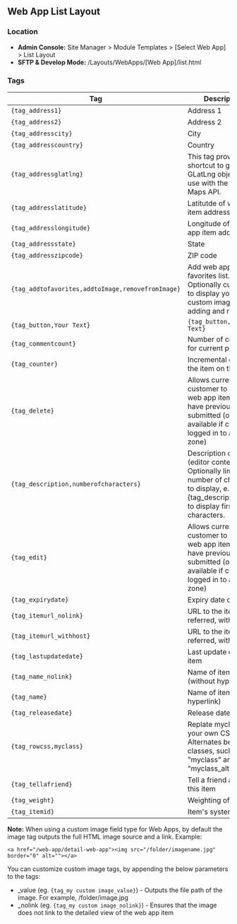 ## Web App List Layout

### Location
* **Admin Console:** Site Manager > Module Templates > [Select Web App] > List Layout
* **SFTP & Develop Mode:** /Layouts/WebApps/[Web App]/list.html

### Tags

Tag | Description
-------------- | -------------
`{tag_address1}` |  Address 1
`{tag_address2}` |  Address 2
`{tag_addresscity}` |	City
`{tag_addresscountry}` |	Country
`{tag_addressglatlng}` |	This tag provides a shortcut to generate GLatLng objects for use with the Google Maps API.
`{tag_addresslatitude}` |	Latitutde of web app item address
`{tag_addresslongitude}` |	Longitude of web app item address
`{tag_addressstate}` |	State
`{tag_addresszipcode}` |	ZIP code
`{tag_addtofavorites,addtoImage,removefromImage}` |	Add web app item to favorites list. Optionally customize to display your own custom image for adding and removing.
`{tag_button,Your Text}` |	`{tag_button,Your Text}` | replace Your Text with your own text; for example, "Click for more information"
`{tag_commentcount}` |	Number of comments for current post
`{tag_counter}` |	Incremental count of the item on the page
`{tag_delete}` |	Allows current customer to delete a web app item they have previously submitted (only available if customer logged in to a secure zone)
`{tag_description,numberofcharacters}` |	Description of item (editor content). Optionally limit the number of characters to display, e.g {tag_description,100) to display first 100 characters.
`{tag_edit}` |	Allows current customer to edit a web app item they have previously submitted (only available if customer logged in to a secure zone)
`{tag_expirydate}` |	Expiry date of item
`{tag_itemurl_nolink}` |	URL to the item being referred, without host
`{tag_itemurl_withhost}` |	URL to the item being referred, with host
`{tag_lastupdatedate}` |	Last update date of item
`{tag_name_nolink}` |	Name of item (without hyperlink)
`{tag_name}` |	Name of item (has hyperlink)
`{tag_releasedate}` |	Release date of item
`{tag_rowcss,myclass}` |	Replate myclass with your own CSS class. Alternates between classes, such as "myclass" and "myclass_alternate"
`{tag_tellafriend}` |	Tell a friend about this item
`{tag_weight}` |	Weighting of item
`{tag_itemid}` |	Item's system ID

**Note:** When using a custom image field type for Web Apps, by default the image tag outputs the full HTML image source and a link. Example:

`<a href="/web-app/detail-web-app"><img src="/folder/imagename.jpg" border="0" alt=""></a>`

You can customize custom image tags, by appending the below parameters to the tags:

* _value (eg. `{tag_my custom image_value}`) - Outputs the file path of the image. For example, /folder/image.jpg
* _nolink (eg. `{tag_my custom image_nolink}`) - Ensures that the image does not link to the detailed view of the web app item
